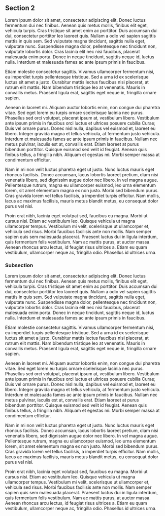 ## Section 2
Lorem ipsum dolor sit amet, consectetur adipiscing elit.
Donec luctus fermentum dui nec finibus.
Aenean quis metus mollis, finibus elit eget, vehicula turpis.
Cras tristique sit amet enim ac porttitor.
Duis accumsan dui dui, consectetur porttitor leo laoreet quis.
Nullam a odio vel sapien sagittis mattis in quis sem.
Sed vulputate magna tincidunt, sagittis nulla eget, vulputate nunc.
Suspendisse magna dolor, pellentesque nec tincidunt non, vulputate lobortis dolor.
Cras lacinia elit nec nisi faucibus, placerat malesuada enim porta.
Donec in neque tincidunt, sagittis neque id, luctus nulla.
Interdum et malesuada fames ac ante ipsum primis in faucibus.


Etiam molestie consectetur sagittis.
Vivamus ullamcorper fermentum nisi, eu imperdiet turpis pellentesque tristique.
Sed a urna id ex scelerisque luctus sit amet a justo.
Curabitur mattis lectus faucibus nisi placerat, at rutrum elit mattis.
Nam bibendum tristique leo at venenatis.
Mauris in convallis metus.
Praesent ligula erat, sagittis eget neque in, fringilla ornare sapien.


Aenean in laoreet mi.
Aliquam auctor lobortis enim, non congue dui pharetra vitae.
Sed eget lorem eu turpis ornare scelerisque lacinia nec purus.
Phasellus sed orci volutpat, placerat ipsum at, vestibulum libero.
Vestibulum ante ipsum primis in faucibus orci luctus et ultrices posuere cubilia Curae; Duis vel ornare purus.
Donec nisl nulla, dapibus vel euismod et, laoreet eu libero.
Integer gravida magna et tellus vehicula, at fermentum justo vehicula.
Interdum et malesuada fames ac ante ipsum primis in faucibus.
Nullam nec metus pulvinar, iaculis est at, convallis erat.
Etiam laoreet at purus bibendum porttitor.
Quisque euismod sed velit id feugiat.
Aenean quis finibus tellus, a fringilla nibh.
Aliquam et egestas mi.
Morbi semper massa at condimentum efficitur.


Nam in mi non velit luctus pharetra eget ut justo.
Nunc luctus mauris eget rhoncus facilisis.
Donec accumsan, lacus lobortis laoreet pretium, diam nisi venenatis libero, sed dignissim augue dolor nec libero.
In vel magna augue.
Pellentesque rutrum, magna eu ullamcorper euismod, leo urna elementum lorem, sit amet elementum magna ex non justo.
Morbi sed bibendum purus.
Cras gravida lorem vel tellus facilisis, a imperdiet turpis efficitur.
Nam mollis, lacus ac maximus facilisis, mauris metus blandit metus, eu consequat dolor purus vel nisi.


Proin erat nibh, lacinia eget volutpat sed, faucibus eu magna.
Morbi ut cursus nisi.
Etiam ac vestibulum leo.
Quisque vehicula ut magna ullamcorper tempus.
Vestibulum mi velit, scelerisque ut ullamcorper et, vehicula sed risus.
Morbi faucibus facilisis ante non mollis.
Nam semper sapien quis sem malesuada placerat.
Praesent luctus dui in ligula interdum, quis fermentum felis vestibulum.
Nam ac mattis purus, at auctor massa.
Aenean rhoncus arcu lectus, id feugiat risus ultrices a.
Etiam eu quam vestibulum, ullamcorper neque ac, fringilla odio.
Phasellus id ultrices urna.



### Subsection
Lorem ipsum dolor sit amet, consectetur adipiscing elit.
Donec luctus fermentum dui nec finibus.
Aenean quis metus mollis, finibus elit eget, vehicula turpis.
Cras tristique sit amet enim ac porttitor.
Duis accumsan dui dui, consectetur porttitor leo laoreet quis.
Nullam a odio vel sapien sagittis mattis in quis sem.
Sed vulputate magna tincidunt, sagittis nulla eget, vulputate nunc.
Suspendisse magna dolor, pellentesque nec tincidunt non, vulputate lobortis dolor.
Cras lacinia elit nec nisi faucibus, placerat malesuada enim porta.
Donec in neque tincidunt, sagittis neque id, luctus nulla.
Interdum et malesuada fames ac ante ipsum primis in faucibus.


Etiam molestie consectetur sagittis.
Vivamus ullamcorper fermentum nisi, eu imperdiet turpis pellentesque tristique.
Sed a urna id ex scelerisque luctus sit amet a justo.
Curabitur mattis lectus faucibus nisi placerat, at rutrum elit mattis.
Nam bibendum tristique leo at venenatis.
Mauris in convallis metus.
Praesent ligula erat, sagittis eget neque in, fringilla ornare sapien.


Aenean in laoreet mi.
Aliquam auctor lobortis enim, non congue dui pharetra vitae.
Sed eget lorem eu turpis ornare scelerisque lacinia nec purus.
Phasellus sed orci volutpat, placerat ipsum at, vestibulum libero.
Vestibulum ante ipsum primis in faucibus orci luctus et ultrices posuere cubilia Curae; Duis vel ornare purus.
Donec nisl nulla, dapibus vel euismod et, laoreet eu libero.
Integer gravida magna et tellus vehicula, at fermentum justo vehicula.
Interdum et malesuada fames ac ante ipsum primis in faucibus.
Nullam nec metus pulvinar, iaculis est at, convallis erat.
Etiam laoreet at purus bibendum porttitor.
Quisque euismod sed velit id feugiat.
Aenean quis finibus tellus, a fringilla nibh.
Aliquam et egestas mi.
Morbi semper massa at condimentum efficitur.


Nam in mi non velit luctus pharetra eget ut justo.
Nunc luctus mauris eget rhoncus facilisis.
Donec accumsan, lacus lobortis laoreet pretium, diam nisi venenatis libero, sed dignissim augue dolor nec libero.
In vel magna augue.
Pellentesque rutrum, magna eu ullamcorper euismod, leo urna elementum lorem, sit amet elementum magna ex non justo.
Morbi sed bibendum purus.
Cras gravida lorem vel tellus facilisis, a imperdiet turpis efficitur.
Nam mollis, lacus ac maximus facilisis, mauris metus blandit metus, eu consequat dolor purus vel nisi.


Proin erat nibh, lacinia eget volutpat sed, faucibus eu magna.
Morbi ut cursus nisi.
Etiam ac vestibulum leo.
Quisque vehicula ut magna ullamcorper tempus.
Vestibulum mi velit, scelerisque ut ullamcorper et, vehicula sed risus.
Morbi faucibus facilisis ante non mollis.
Nam semper sapien quis sem malesuada placerat.
Praesent luctus dui in ligula interdum, quis fermentum felis vestibulum.
Nam ac mattis purus, at auctor massa.
Aenean rhoncus arcu lectus, id feugiat risus ultrices a.
Etiam eu quam vestibulum, ullamcorper neque ac, fringilla odio.
Phasellus id ultrices urna.
